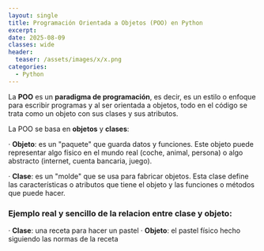 ```yaml
---
layout: single
title: Programación Orientada a Objetos (POO) en Python
excerpt: 
date: 2025-08-09
classes: wide
header:
  teaser: /assets/images/x/x.png
categories:
  - Python
---
```


La **POO** es un **paradigma de programación**, es decir, es un estilo o enfoque para escribir programas y al ser orientada a objetos, todo en el código se trata como un objeto con sus clases y sus atributos. 

La POO se basa en **objetos** y **clases**:

· **Objeto**: es un "paquete" que guarda datos y funciones. Este objeto puede representar algo físico en el mundo real (coche, animal, persona) o algo abstracto (internet, cuenta bancaria, juego).

· **Clase**: es un "molde" que se usa para fabricar objetos. Esta clase define las características o atributos que tiene el objeto y las funciones o métodos que puede hacer.

### Ejemplo real y sencillo de la relacion entre clase y objeto: 

· **Clase**: una receta para hacer un pastel
· **Objeto**: el pastel físico hecho siguiendo las normas de la receta